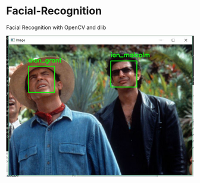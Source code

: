 # Facial-Recognition
Facial Recognition with OpenCV and dlib

<img src="img/screenshot.JPG" alt="OutputExample"/>
